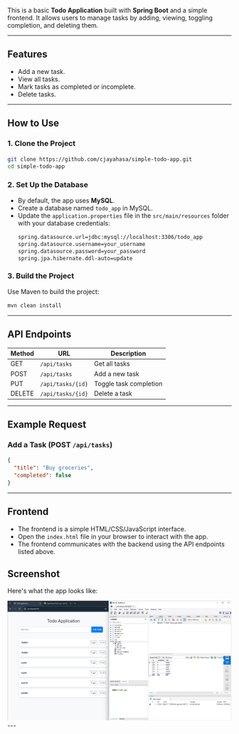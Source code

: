 

This is a basic **Todo Application** built with **Spring Boot** and a simple frontend. It allows users to manage tasks by adding, viewing, toggling completion, and deleting them.

---

## Features

- Add a new task.
- View all tasks.
- Mark tasks as completed or incomplete.
- Delete tasks.

---

## How to Use

### 1. **Clone the Project**
   ```bash
   git clone https://github.com/cjayahasa/simple-todo-app.git
   cd simple-todo-app
   ```

### 2. **Set Up the Database**
   - By default, the app uses **MySQL**.
   - Create a database named `todo_app` in MySQL.
   - Update the `application.properties` file in the `src/main/resources` folder with your database credentials:
     ```properties
     spring.datasource.url=jdbc:mysql://localhost:3306/todo_app
     spring.datasource.username=your_username
     spring.datasource.password=your_password
     spring.jpa.hibernate.ddl-auto=update
     ```

### 3. **Build the Project**
   Use Maven to build the project:
   ```bash
   mvn clean install
   ```

---

## API Endpoints

| Method | URL               | Description                |
|--------|-------------------|----------------------------|
| GET    | `/api/tasks`      | Get all tasks              |
| POST   | `/api/tasks`      | Add a new task             |
| PUT    | `/api/tasks/{id}` | Toggle task completion     |
| DELETE | `/api/tasks/{id}` | Delete a task              |

---

## Example Request

### Add a Task (POST `/api/tasks`)
```json
{
  "title": "Buy groceries",
  "completed": false
}
```

---

## Frontend

- The frontend is a simple HTML/CSS/JavaScript interface.
- Open the `index.html` file in your browser to interact with the app.
- The frontend communicates with the backend using the API endpoints listed above.

## Screenshot

Here's what the app looks like:

![Todo App Screenshot](https://github.com/cjayahansa/Todo_app-/blob/main/Screenshot%202025-04-10%20120455.png)---
